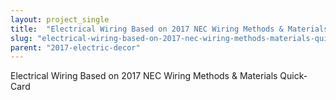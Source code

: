 ```yaml
---
layout: project_single
title:  "Electrical Wiring Based on 2017 NEC Wiring Methods & Materials Quick-Card"
slug: "electrical-wiring-based-on-2017-nec-wiring-methods-materials-quick-card"
parent: "2017-electric-decor"
---
```

Electrical Wiring Based on 2017 NEC Wiring Methods & Materials Quick-Card